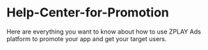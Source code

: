 # Help-Center-for-Promotion
Here are everything you want to know about how to use ZPLAY Ads platform to promote your app and get your target users.

